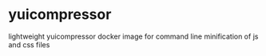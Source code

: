 # yuicompressor
 lightweight yuicompressor docker image for command line minification of js and css files
